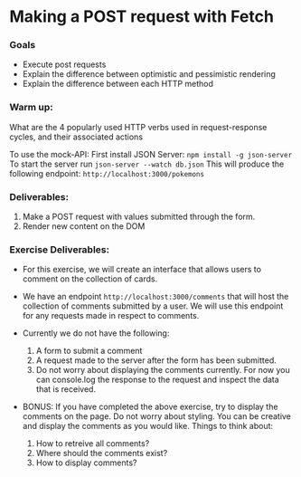 # Making a POST request with Fetch

### Goals

- Execute post requests
- Explain the difference between optimistic and pessimistic rendering
- Explain the difference between each HTTP method

### Warm up:

What are the 4 popularly used HTTP verbs used in request-response cycles, and their associated actions

To use the mock-API:
First install JSON Server: `npm install -g json-server`
To start the server run `json-server --watch db.json`
This will produce the following endpoint: `http://localhost:3000/pokemons`

### Deliverables:

1. Make a POST request with values submitted through the form.
2. Render new content on the DOM

### Exercise Deliverables:

- For this exercise, we will create an interface that allows users to comment on the collection of cards.
- We have an endpoint `http://localhost:3000/comments` that will host the collection of comments submitted by a user. We will use this endpoint for any requests made in respect to comments.
- Currently we do not have the following:

  1. A form to submit a comment
  2. A request made to the server after the form has been submitted.
  3. Do not worry about displaying the comments currently. For now you can console.log the response to the request and inspect the data that is received.

- BONUS: If you have completed the above exercise, try to display the comments on the page. Do not worry about styling. You can be creative and display the comments as you would like. Things to think about:
  1. How to retreive all comments?
  2. Where should the comments exist?
  3. How to display comments?
